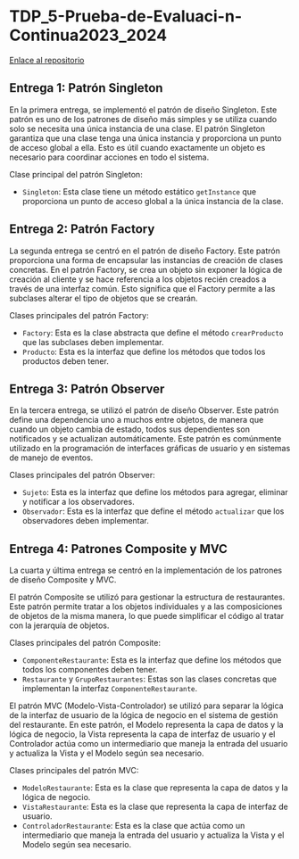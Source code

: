 # TDP_5-Prueba-de-Evaluaci-n-Continua2023_2024

[Enlace al repositorio](https://github.com/HugoSanchezGallego/TDP_5-Prueba-de-Evaluaci-n-Continua2023_2024.git)

## Entrega 1: Patrón Singleton

En la primera entrega, se implementó el patrón de diseño Singleton. Este patrón es uno de los patrones de diseño más simples y se utiliza cuando solo se necesita una única instancia de una clase. El patrón Singleton garantiza que una clase tenga una única instancia y proporciona un punto de acceso global a ella. Esto es útil cuando exactamente un objeto es necesario para coordinar acciones en todo el sistema.

Clase principal del patrón Singleton:
- `Singleton`: Esta clase tiene un método estático `getInstance` que proporciona un punto de acceso global a la única instancia de la clase.

## Entrega 2: Patrón Factory

La segunda entrega se centró en el patrón de diseño Factory. Este patrón proporciona una forma de encapsular las instancias de creación de clases concretas. En el patrón Factory, se crea un objeto sin exponer la lógica de creación al cliente y se hace referencia a los objetos recién creados a través de una interfaz común. Esto significa que el Factory permite a las subclases alterar el tipo de objetos que se crearán.

Clases principales del patrón Factory:
- `Factory`: Esta es la clase abstracta que define el método `crearProducto` que las subclases deben implementar.
- `Producto`: Esta es la interfaz que define los métodos que todos los productos deben tener.

## Entrega 3: Patrón Observer

En la tercera entrega, se utilizó el patrón de diseño Observer. Este patrón define una dependencia uno a muchos entre objetos, de manera que cuando un objeto cambia de estado, todos sus dependientes son notificados y se actualizan automáticamente. Este patrón es comúnmente utilizado en la programación de interfaces gráficas de usuario y en sistemas de manejo de eventos.

Clases principales del patrón Observer:
- `Sujeto`: Esta es la interfaz que define los métodos para agregar, eliminar y notificar a los observadores.
- `Observador`: Esta es la interfaz que define el método `actualizar` que los observadores deben implementar.

## Entrega 4: Patrones Composite y MVC

La cuarta y última entrega se centró en la implementación de los patrones de diseño Composite y MVC.

El patrón Composite se utilizó para gestionar la estructura de restaurantes. Este patrón permite tratar a los objetos individuales y a las composiciones de objetos de la misma manera, lo que puede simplificar el código al tratar con la jerarquía de objetos.

Clases principales del patrón Composite:
- `ComponenteRestaurante`: Esta es la interfaz que define los métodos que todos los componentes deben tener.
- `Restaurante` y `GrupoRestaurantes`: Estas son las clases concretas que implementan la interfaz `ComponenteRestaurante`.

El patrón MVC (Modelo-Vista-Controlador) se utilizó para separar la lógica de la interfaz de usuario de la lógica de negocio en el sistema de gestión del restaurante. En este patrón, el Modelo representa la capa de datos y la lógica de negocio, la Vista representa la capa de interfaz de usuario y el Controlador actúa como un intermediario que maneja la entrada del usuario y actualiza la Vista y el Modelo según sea necesario.

Clases principales del patrón MVC:
- `ModeloRestaurante`: Esta es la clase que representa la capa de datos y la lógica de negocio.
- `VistaRestaurante`: Esta es la clase que representa la capa de interfaz de usuario.
- `ControladorRestaurante`: Esta es la clase que actúa como un intermediario que maneja la entrada del usuario y actualiza la Vista y el Modelo según sea necesario.
